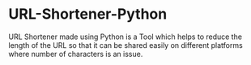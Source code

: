 # URL-Shortener-Python
URL Shortener made using Python is a Tool which helps to reduce the length of the URL so that it can be shared easily on different platforms where number of characters is an issue.

